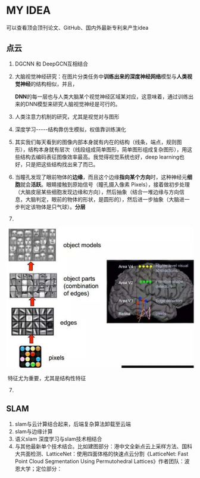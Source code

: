 # MY IDEA

可以查看顶会顶刊论文、GitHub、国内外最新专利来产生idea




## 点云

1. DGCNN 和 DeepGCN互相结合

2. 大脑视觉神经研究：在图片分类任务中**训练出来的深度神经网络**模型与**人类视觉神经**的结构相似，并且，

   **DNN**的每一层也与人类大脑某个视觉神经区域某对应，这意味着，通过训练出来的DNN模型来研究人脑视觉神经是可行的。

3. 人类注意力机制的研究，尤其是视觉对与图形

4. 深度学习-----结构靠仿生模拟，权值靠训练演化

5. 其实我们每天看到的图像内部本身就有内在的结构（线条，端点，规则图形），结构本身就有层次（线段组成简单图形，简单图形组成复杂图形），用这些结构去编码表征图像效率最高。我觉得视觉系统也好，deep learning也好，只是把这些结构找出来了而已。

6. 当瞳孔发现了眼前物体的**边缘**，而且这个边缘**指向某个方向**时，这种神经元**细胞**就会**活跃**。眼睛接触到原始信号（瞳孔摄入像素 Pixels），接着做初步处理（大脑皮层某些细胞发现边缘和方向），然后抽象（结合一堆边缘与方向信息，大脑判定，眼前的物体的形状，是圆形的），然后进一步抽象（大脑进一步判定该物体是只气球）。**分层**

7. 


![147038453281058974](assets/147038453281058974.JPEG)

​	特征尤为重要，尤其是结构性特征

7. 







## SLAM

1. slam与云计算结合起来，后端复杂算法卸载至云端
2. slam与边缘计算
3. 语义slam  深度学习与slam技术相结合
4. 与其他最新单个技术结合。比如建图部分：港中文全新点云上采样方法、国科大共面检测、LatticeNet：使用四面体格的快速点云分割《LatticeNet: Fast Point Cloud Segmentation Using Permutohedral Lattices》作者团队：波恩大学；定位部分：